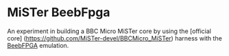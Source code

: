# MiSTer BeebFpga

An experiment in building a BBC Micro MiSTer core by using the [official core] (https://github.com/MiSTer-devel/BBCMicro_MiSTer) harness with the [BeebFPGA](https://github.com/hoglet67/BeebFpga) emulation.
